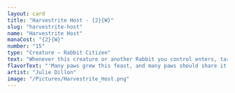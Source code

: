 ```yaml
---
layout: card
title: "Harvestrite Host - {2}{W}"
slug: "harvestrite-host"
name: "Harvestrite Host"
manaCost: "{2}{W}"
number: "15"
type: "Creature — Rabbit Citizen"
text: "Whenever this creature or another Rabbit you control enters, target creature you control gets +1/+0 until end of turn. Then draw a card if this is the second time this ability has resolved this turn."
flavorText: "'Many paws grew this feast, and many paws should share it!'"
artist: "Julie Dillon"
image: "/Pictures/Harvestrite_Host.png"
---
```



